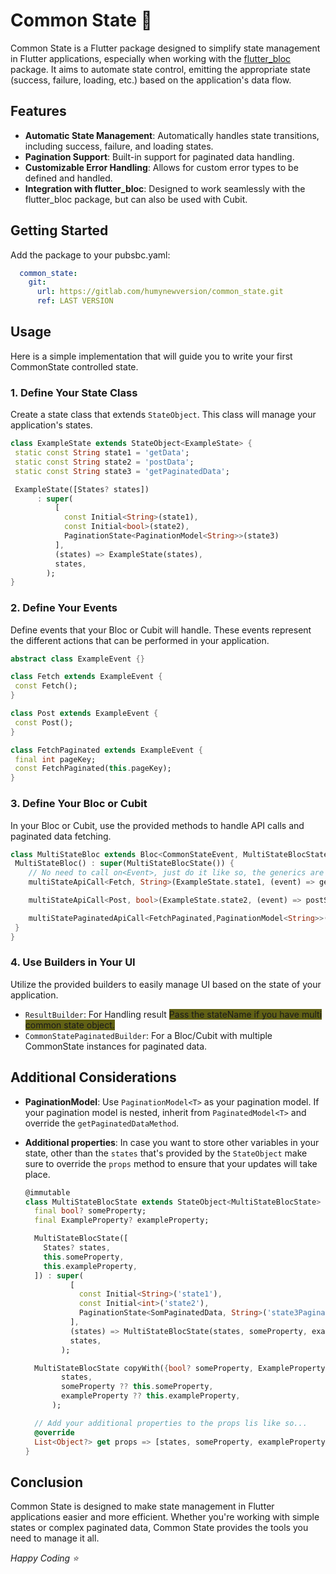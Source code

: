 # Common State 🔮

Common State is a Flutter package designed to simplify state management in Flutter applications, especially when working with the [flutter_bloc](https://github.com/felangel/bloc/tree/master/packages/flutter_bloc) package. It aims to automate state control, emitting the appropriate state (success, failure, loading, etc.) based on the application's data flow.

## Features

- **Automatic State Management**: Automatically handles state transitions, including success, failure, and loading states.
- **Pagination Support**: Built-in support for paginated data handling.
- **Customizable Error Handling**: Allows for custom error types to be defined and handled.
- **Integration with flutter_bloc**: Designed to work seamlessly with the flutter_bloc package, but can also be used with Cubit.



## Getting Started

Add the package to your pubsbc.yaml:
```yaml
  common_state:
    git:
      url: https://gitlab.com/humynewversion/common_state.git
      ref: LAST VERSION
```


## Usage
Here is a simple implementation that will guide you to write your first CommonState controlled state.

### 1. Define Your State Class

Create a state class that extends `StateObject`. This class will manage your application's states.

```dart
class ExampleState extends StateObject<ExampleState> {
 static const String state1 = 'getData';
 static const String state2 = 'postData';
 static const String state3 = 'getPaginatedData';

 ExampleState([States? states])
      : super(
          [
            const Initial<String>(state1),
            const Initial<bool>(state2),
            PaginationState<PaginationModel<String>>(state3)
          ],
          (states) => ExampleState(states),
          states,
        );
}
```

### 2. Define Your Events

Define events that your Bloc or Cubit will handle. These events represent the different actions that can be performed in your application.

```dart
abstract class ExampleEvent {}

class Fetch extends ExampleEvent {
 const Fetch();
}

class Post extends ExampleEvent {
 const Post();
}

class FetchPaginated extends ExampleEvent {
 final int pageKey;
 const FetchPaginated(this.pageKey);
}
```

### 3. Define Your Bloc or Cubit

In your Bloc or Cubit, use the provided methods to handle API calls and paginated data fetching.

```dart
class MultiStateBloc extends Bloc<CommonStateEvent, MultiStateBlocState> {
 MultiStateBloc() : super(MultiStateBlocState()) {
    // No need to call on<Event>, just do it like so, the generics are - <Event, ReturnType>
    multiStateApiCall<Fetch, String>(ExampleState.state1, (event) => getSomeDataUseCase());

    multiStateApiCall<Post, bool>(ExampleState.state2, (event) => postSomeDataUseCase());

    multiStatePaginatedApiCall<FetchPaginated,PaginationModel<String>>(ExampleState.state3, (event) => someUseCase(), (event) => event.pageKey);
 }
}
```

### 4. Use Builders in Your UI

Utilize the provided builders to easily manage UI based on the state of your application.

- `ResultBuilder`: For Handling result <span style="background-color: #616115">Pass the stateName if you have multi common state object.</span>
- `CommonStatePaginatedBuilder`: For a Bloc/Cubit with multiple CommonState instances for paginated data.

## Additional Considerations

- **PaginationModel<T>**: Use `PaginationModel<T>` as your pagination model. If your pagination model is nested, inherit from `PaginatedModel<T>` and override the `getPaginatedDataMethod`.
  
- **Additional properties**: In case you want to store other variables in your state, other than the `states` that's provided by the `StateObject` make sure to override the `props` method to ensure that your updates will take place.
  ```dart
  @immutable
  class MultiStateBlocState extends StateObject<MultiStateBlocState> {
    final bool? someProperty;
    final ExampleProperty? exampleProperty; 

    MultiStateBlocState([
      States? states,
      this.someProperty,
      this.exampleProperty,
    ]) : super(
            [
              const Initial<String>('state1'),
              const Initial<int>('state2'),
              PaginationState<SomPaginatedData, String>('state3Pagination')
            ],
            (states) => MultiStateBlocState(states, someProperty, exampleProperty),
            states,
          );  

    MultiStateBlocState copyWith({bool? someProperty, ExampleProperty? exampleProperty}) => MultiStateBlocState(
          states,
          someProperty ?? this.someProperty,
          exampleProperty ?? this.exampleProperty,
        );  

    // Add your additional properties to the props lis like so...
    @override
    List<Object?> get props => [states, someProperty, exampleProperty];
  }
    ```



## Conclusion

Common State is designed to make state management in Flutter applications easier and more efficient. Whether you're working with simple states or complex paginated data, Common State provides the tools you need to manage it all.

*Happy Coding ⭐*